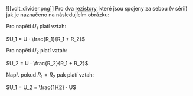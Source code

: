 
![[volt_divider.png]]
Pro dva [rezistory](https://cs.wikipedia.org/wiki/Rezistor "Rezistor"), které jsou spojeny za sebou (v sérii) jak je naznačeno na následujícím obrázku:

Pro napětí $U_1$ platí vztah:

$U_1 = U ⋅ \frac{R_1}{R_1 + R_2}$ 

Pro napětí $U_2$ platí vztah:

$U_2 = U ⋅ \frac{R_2}{R_1 + R_2}$ 

Např. pokud $R_1 = R_2$ pak platí vztah:

$U_1 = U_2 = \frac{1}{2} ⋅ U$